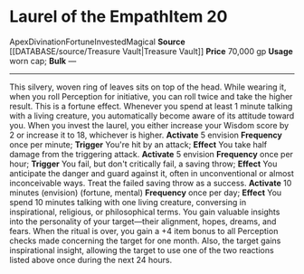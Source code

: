 ﻿---
id: '2139'
item_category: Worn Items
item_subcategory: Other Worn Items
level: '20'
name: Laurel of the Empath
price: 70,000 gp
rarity: Common
school: Divination
source: '[[DATABASE/source/Treasure Vault|Treasure Vault]]'
subcategory: wornitem
trait:
- '[[DATABASE/trait/Apex|Apex]]'
- '[[DATABASE/trait/Divination|Divination]]'
- '[[DATABASE/trait/Fortune|Fortune]]'
- '[[DATABASE/trait/Invested|Invested]]'
- '[[DATABASE/trait/Magical|Magical]]'
type: Item
usage: worn cap

---
# Laurel of the Empath<span class="item-type">Item 20</span>

<span class="item-trait">Apex</span><span class="item-trait">Divination</span><span class="item-trait">Fortune</span><span class="item-trait">Invested</span><span class="item-trait">Magical</span>
**Source** [[DATABASE/source/Treasure Vault|Treasure Vault]] 
**Price** 70,000 gp
**Usage** worn cap; **Bulk** —

---
This silvery, woven ring of leaves sits on top of the head. While wearing it, when you roll Perception for initiative, you can roll twice and take the higher result. This is a fortune effect. Whenever you spend at least 1 minute talking with a living creature, you automatically become aware of its attitude toward you. When you invest the laurel, you either increase your Wisdom score by 2 or increase it to 18, whichever is higher.
**Activate** <span class="action-icon">5</span> envision **Frequency** once per minute; **Trigger** You're hit by an attack; **Effect** You take half damage from the triggering attack.
**Activate** <span class="action-icon">5</span> envision **Frequency** once per hour; **Trigger** You fail, but don't critically fail, a saving throw; **Effect** You anticipate the danger and guard against it, often in unconventional or almost inconceivable ways. Treat the failed saving throw as a success.
**Activate** 10 minutes (envision) (fortune, mental) **Frequency** once per day; **Effect** You spend 10 minutes talking with one living creature, conversing in inspirational, religious, or philosophical terms. You gain valuable insights into the personality of your target—their alignment, hopes, dreams, and fears. When the ritual is over, you gain a +4 item bonus to all Perception checks made concerning the target for one month. Also, the target gains inspirational insight, allowing the target to use one of the two reactions listed above once during the next 24 hours.